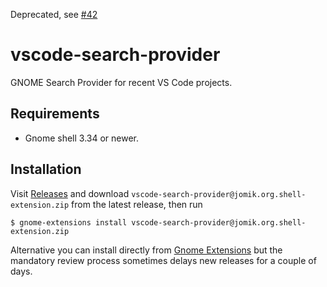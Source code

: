 Deprecated, see [#42](/../../issues/42)

# vscode-search-provider

GNOME Search Provider for recent VS Code projects.

## Requirements

- Gnome shell 3.34 or newer.

## Installation

Visit [Releases] and download `vscode-search-provider@jomik.org.shell-extension.zip`
from the latest release, then run

```console
$ gnome-extensions install vscode-search-provider@jomik.org.shell-extension.zip
```

Alternative you can install directly from [Gnome Extensions][gexts] but the
mandatory review process sometimes delays new releases for a couple of days.

[Releases]: https://github.com/Jomik/vscode-search-provider/releases
[gexts]: https://extensions.gnome.org/extension/1207/vscode-search-provider/
